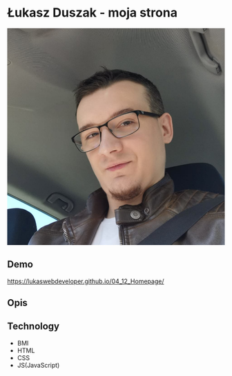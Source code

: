 # Łukasz Duszak - moja strona

![authorThisProfile](img/281733515_5316414128415669_3627705196260758344_n%20(1).jpg)

## Demo
https://lukaswebdeveloper.github.io/04_12_Homepage/

## Opis

## Technology
  - BMI
  - HTML
  - CSS
  - JS(JavaScript)
